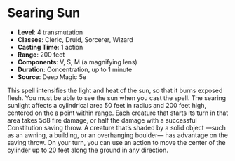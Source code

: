 # Searing Sun

- **Level**: 4 transmutation
- **Classes**: Cleric, Druid, Sorcerer, Wizard
- **Casting Time**: 1 action
- **Range**: 200 feet
- **Components**: V, S, M (a magnifying lens)
- **Duration**: Concentration, up to 1 minute
- **Source**: Deep Magic 5e

This spell intensifies the light and heat of the sun, so that it burns exposed flesh. You must be able to see the sun when you cast the spell. The searing sunlight affects a cylindrical area 50 feet in radius and 200 feet high, centered on the a point within range. Each creature that starts its turn in that area takes 5d8 fire damage, or half the damage with a successful Constitution saving throw. A creature that’s shaded by a solid object —such as an awning, a building, or an overhanging boulder— has advantage on the saving throw. On your turn, you can use an action to move the center of the cylinder up to 20 feet along the ground in any direction.


